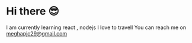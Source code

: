 # Hi there 😎
I am currently learning react , nodejs
I love to travell
You can reach me on meghapjc29@gmail.com
